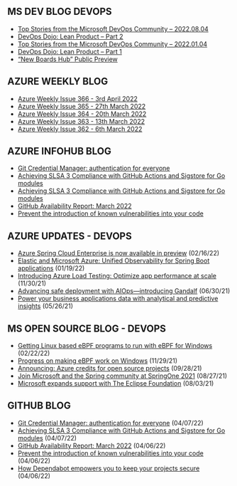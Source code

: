 ## MS DEV BLOG DEVOPS 

<!-- DEVBLOGDEVOPS:START -->
- [Top Stories from the Microsoft DevOps Community – 2022.08.04](https://devblogs.microsoft.com/devops/top-stories-from-the-microsoft-devops-community-2022-08-04/)
- [DevOps Dojo: Lean Product – Part 2](https://devblogs.microsoft.com/devops/devops-dojo-lean-product-part-2/)
- [Top Stories from the Microsoft DevOps Community – 2022.01.04](https://devblogs.microsoft.com/devops/top-stories-from-the-microsoft-devops-community-2022-01-04/)
- [DevOps Dojo: Lean Product – Part 1](https://devblogs.microsoft.com/devops/devops-dojo-lean-product-part-1/)
- [“New Boards Hub” Public Preview](https://devblogs.microsoft.com/devops/new-boards-hub-public-preview/)
<!-- DEVBLOGDEVOPS:END -->


## AZURE WEEKLY BLOG

<!-- AZUREWEEKLY:START -->
- [Azure Weekly Issue 366 - 3rd April 2022](https://azureweekly.info/issue-366.html)
- [Azure Weekly Issue 365 - 27th March 2022](https://azureweekly.info/issue-365.html)
- [Azure Weekly Issue 364 - 20th March 2022](https://azureweekly.info/issue-364.html)
- [Azure Weekly Issue 363 - 13th March 2022](https://azureweekly.info/issue-363.html)
- [Azure Weekly Issue 362 - 6th March 2022](https://azureweekly.info/issue-362.html)
<!-- AZUREWEEKLY:END -->

## AZURE INFOHUB BLOG 

<!-- AZUREINFOHUB:START -->
- [Git Credential Manager: authentication for everyone](https://github.blog/2022-04-07-git-credential-manager-authentication-for-everyone/)
- [Achieving SLSA 3 Compliance with GitHub Actions and Sigstore for Go modules](https://github.blog/2022-04-07-slsa-3-compliance-with-github-actions/)
- [Achieving SLSA 3 Compliance with GitHub Actions and Sigstore for Go modules](https://github.blog/2022-04-07-slsa-3-compliance-with-github-actions/)
- [GitHub Availability Report: March 2022](https://github.blog/2022-04-06-github-availability-report-march-2022/)
- [Prevent the introduction of known vulnerabilities into your code](https://github.blog/2022-04-06-prevent-introduction-known-vulnerabilities-into-your-code/)
<!-- AZUREINFOHUB:END -->


## AZURE UPDATES - DEVOPS 

<!-- AZUREUPDATES:START -->

 - [Azure Spring Cloud Enterprise is now available in preview](https://azure.microsoft.com/blog/azure-spring-cloud-enterprise-is-now-available-in-preview/) (02/16/22)
 - [Elastic and Microsoft Azure: Unified Observability for Spring Boot applications](https://azure.microsoft.com/blog/elastic-and-microsoft-azure-unified-observability-for-spring-boot-applications/) (01/19/22)
 - [Introducing Azure Load Testing: Optimize app performance at scale](https://azure.microsoft.com/blog/introducing-azure-load-testing-optimize-app-performance-at-scale/) (11/30/21)
 - [Advancing safe deployment with AIOps—introducing Gandalf](https://azure.microsoft.com/blog/advancing-safe-deployment-with-aiops-introducing-gandalf/) (06/30/21)
 - [Power your business applications data with analytical and predictive insights](https://azure.microsoft.com/blog/power-your-business-applications-data-with-analytical-and-predictive-insights/) (05/26/21)
<!-- AZUREUPDATES:END -->


## MS OPEN SOURCE BLOG - DEVOPS 

<!-- MSOPENSOURCEBLOG:START -->

 - [Getting Linux based eBPF programs to run with eBPF for Windows](https://cloudblogs.microsoft.com/opensource/2022/02/22/getting-linux-based-ebpf-programs-to-run-with-ebpf-for-windows/) (02/22/22)
 - [Progress on making eBPF work on Windows](https://cloudblogs.microsoft.com/opensource/2021/11/29/progress-on-making-ebpf-work-on-windows/) (11/29/21)
 - [Announcing: Azure credits for open source projects](https://cloudblogs.microsoft.com/opensource/2021/09/28/announcing-azure-credits-for-open-source-projects/) (09/28/21)
 - [Join Microsoft and the Spring community at SpringOne 2021](https://cloudblogs.microsoft.com/opensource/2021/08/27/join-microsoft-and-the-spring-community-at-springone-2021/) (08/27/21)
 - [Microsoft expands support with The Eclipse Foundation](https://cloudblogs.microsoft.com/opensource/2021/08/03/microsoft-expands-support-with-the-eclipse-foundation/) (08/03/21)
<!-- MSOPENSOURCEBLOG:END -->


## GITHUB BLOG


<!-- GITHUB:START -->

 - [Git Credential Manager: authentication for everyone](https://github.blog/2022-04-07-git-credential-manager-authentication-for-everyone/) (04/07/22)
 - [Achieving SLSA 3 Compliance with GitHub Actions and Sigstore for Go modules](https://github.blog/2022-04-07-slsa-3-compliance-with-github-actions/) (04/07/22)
 - [GitHub Availability Report: March 2022](https://github.blog/2022-04-06-github-availability-report-march-2022/) (04/06/22)
 - [Prevent the introduction of known vulnerabilities into your code](https://github.blog/2022-04-06-prevent-introduction-known-vulnerabilities-into-your-code/) (04/06/22)
 - [How Dependabot empowers you to keep your projects secure](https://github.blog/2022-04-06-how-dependabot-empowers-you-to-keep-your-projects-secure/) (04/06/22)
<!-- GITHUB:END -->
